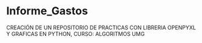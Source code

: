 # Informe_Gastos
CREACIÓN DE UN REPOSITORIO DE PRACTICAS CON LIBRERIA OPENPYXL Y GRAFICAS EN PYTHON, CURSO: ALGORITMOS UMG
